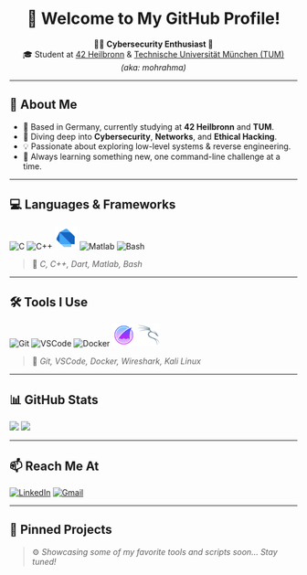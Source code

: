 <!-- README.md -->

<h1 align="center">👋 Welcome to My GitHub Profile!</h1>

<p align="center">
  🧑‍💻 <strong>Cybersecurity Enthusiast 🔐</strong><br>
  🎓 Student at <a href="https://www.42heilbronn.de/">42 Heilbronn</a> & <a href="https://www.tum.de/">Technische Universität München (TUM)</a><br>
  <em>(aka: mohrahma)</em>
</p>

---

## 🌟 About Me

- 📍 Based in Germany, currently studying at **42 Heilbronn** and **TUM**.
- 🌱 Diving deep into **Cybersecurity**, **Networks**, and **Ethical Hacking**.
- 💡 Passionate about exploring low-level systems & reverse engineering.
- 🧠 Always learning something new, one command-line challenge at a time.

---

## 💻 Languages & Frameworks

<p align="left">
  <img src="https://cdn.jsdelivr.net/gh/devicons/devicon/icons/c/c-original.svg" width="40" height="40" alt="C"/>
  <img src="https://cdn.jsdelivr.net/gh/devicons/devicon/icons/cplusplus/cplusplus-original.svg" width="40" height="40" alt="C++"/>
  <img src="assets/icons8-pfeil-48.png" width="40" height="40" alt="Dart"/>
  <img src="https://cdn.jsdelivr.net/gh/devicons/devicon/icons/matlab/matlab-original.svg" width="40" height="40" alt="Matlab"/>
  <img src="https://cdn.jsdelivr.net/gh/devicons/devicon/icons/bash/bash-original.svg" width="40" height="40" alt="Bash"/>
</p>

> 💬 _C, C++, Dart, Matlab, Bash_

---

## 🛠️ Tools I Use

<p align="left">
  <img src="https://cdn.jsdelivr.net/gh/devicons/devicon/icons/git/git-original.svg" width="40" height="40" alt="Git"/>
  <img src="https://cdn.jsdelivr.net/gh/devicons/devicon/icons/vscode/vscode-original.svg" width="40" height="40" alt="VSCode"/>
  <img src="https://cdn.jsdelivr.net/gh/devicons/devicon/icons/docker/docker-original.svg" width="40" height="40" alt="Docker"/>
  <img src="assets/icons8-wireshark-64.png" width="40" height="40" alt="Wireshark"/>
  <img src="assets/icons8-kali-linux-40.png" width="40" height="40" alt="Kali Linux"/>
</p>

> 🧰 _Git, VSCode, Docker, Wireshark, Kali Linux_

---

## 📊 GitHub Stats

<p align="left">
  <img src="https://github-readme-stats.vercel.app/api?username=mohrahma&show_icons=true&theme=radical" width="49%" />
  <img src="https://github-readme-streak-stats.herokuapp.com/?user=mohrahma&theme=radical" width="49%" />
</p>

---

## 📫 Reach Me At

[![LinkedIn](https://img.shields.io/badge/-LinkedIn-0A66C2?style=flat-square&logo=linkedin&logoColor=white)](https://de.linkedin.com/in/mohsin-rahman-4933842a5)
[![Gmail](https://img.shields.io/badge/-Email-D14836?style=flat-square&logo=gmail&logoColor=white)](mailto:mohsinaejazrahman@gmail.com)

---

## 📌 Pinned Projects

> ⚙️ _Showcasing some of my favorite tools and scripts soon... Stay tuned!_
